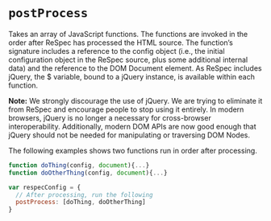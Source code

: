 # `postProcess`

Takes an array of JavaScript functions. The functions are invoked in the order after ReSpec has processed the HTML source. The function’s signature includes a reference to the config object (i.e., the initial configuration object in the ReSpec source, plus some additional internal data) and the reference to the DOM Document element. As ReSpec includes jQuery, the \$ variable, bound to a jQuery instance, is available within each function.

**Note:** We strongly discourage the use of jQuery. We are trying to eliminate it from ReSpec and encourage people to stop using it entirely. In modern browsers, jQuery is no longer a necessary for cross-browser interoperability. Additionally, modern DOM APIs are now good enough that jQuery should not be needed for manipulating or traversing DOM Nodes.

The following examples shows two functions run in order after processing.

```js "example": "Run two functions in order after processing."
function doThing(config, document){...}
function doOtherThing(config, document){...}

var respecConfig = {
  // After processing, run the following
  postProcess: [doThing, doOtherThing]
}
```
